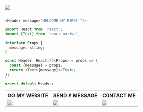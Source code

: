 <a href="https://github.com/SadikCihanAyaz"><img src="https://github.com/SadikCihanAyaz/SadikCihanAyaz/blob/main/images/header5.png?raw=true"></a>
```js

<Header message="WELCOME MY REPO!!"/>

```
```js
import React from 'react';
import {Text} from 'react-native';

interface Props {
  message: string;
}

const Header: React.FC<Props> = props => {
  const {message} = props;
  return <Text>{message}</Text>;
};

export default Header;

```
<table>
  <tr>
    <th>GO MY WEBSITE </th>
    <th>SEND A MESSAGE</th>
    <th>CONTACT ME</th>
  </tr>
  <tr>
    <td>    <a href="https://sadikcihanayaz.github.io/"><img src="https://github.com/SadikCihanAyaz/SadikCihanAyaz/blob/main/images/website.png?raw=true"></a></td>
        <td>    <a href="mailto:scayaz.19.19@gmail.com"><img src="https://github.com/SadikCihanAyaz/SadikCihanAyaz/blob/main/images/gmail.png?raw=true"></a></td>
            <td>    <a href="https://www.linkedin.com/in/sadikcihanayaz/"><img src="https://github.com/SadikCihanAyaz/SadikCihanAyaz/blob/main/images/linkedin.png?raw=true"></a></td>
  </tr>

</table>
